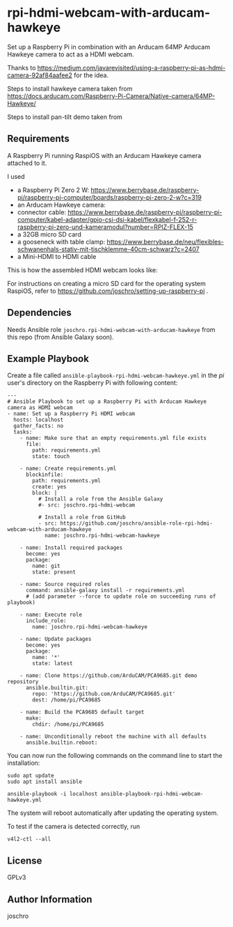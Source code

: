 rpi-hdmi-webcam-with-arducam-hawkeye
====================================

Set up a Raspberry Pi in combination with an Arducam 64MP Arducam Hawkeye camera to act as a HDMI webcam.

Thanks to https://medium.com/javarevisited/using-a-raspberry-pi-as-hdmi-camera-92af84aafee2 for the idea.

Steps to install hawkeye camera taken from https://docs.arducam.com/Raspberry-Pi-Camera/Native-camera/64MP-Hawkeye/

Steps to install pan-tilt demo taken from 

Requirements
------------

A Raspberry Pi running RaspiOS with an Arducam Hawkeye camera attached to it.

I used
* a Raspberry Pi Zero 2 W: https://www.berrybase.de/raspberry-pi/raspberry-pi-computer/boards/raspberry-pi-zero-2-w?c=319
* an Arducam Hawkeye camera: 
* connector cable: https://www.berrybase.de/raspberry-pi/raspberry-pi-computer/kabel-adapter/gpio-csi-dsi-kabel/flexkabel-f-252-r-raspberry-pi-zero-und-kameramodul?number=RPIZ-FLEX-15
* a 32GB micro SD card
* a gooseneck with table clamp: https://www.berrybase.de/neu/flexibles-schwanenhals-stativ-mit-tischklemme-40cm-schwarz?c=2407
* a Mini-HDMI to HDMI cable

This is how the assembled HDMI webcam looks like:

For instructions on creating a micro SD card for the operating system RaspiOS, refer to https://github.com/joschro/setting-up-raspberry-pi .

Dependencies
------------

Needs Ansible role ```joschro.rpi-hdmi-webcam-with-arducam-hawkeye``` from this repo (from Ansible Galaxy soon).

Example Playbook
----------------
Create a file called ```ansible-playbook-rpi-hdmi-webcam-hawkeye.yml``` in the *pi* user's directory on the Raspberry Pi with following content:
```
---
# Ansible Playbook to set up a Raspberry Pi with Arducam Hawkeye camera as HDMI webcam
- name: Set up a Raspberry Pi HDMI webcam
  hosts: localhost
  gather_facts: no
  tasks:
    - name: Make sure that an empty requirements.yml file exists
      file:
        path: requirements.yml
        state: touch

    - name: Create requirements.yml
      blockinfile:
        path: requirements.yml
        create: yes
        block: |
          # Install a role from the Ansible Galaxy
          #- src: joschro.rpi-hdmi-webcam
          
          # Install a role from GitHub
          - src: https://github.com/joschro/ansible-role-rpi-hdmi-webcam-with-arducam-hawkeye
            name: joschro.rpi-hdmi-webcam-hawkeye

    - name: Install required packages
      become: yes
      package:
        name: git
        state: present

    - name: Source required roles
      command: ansible-galaxy install -r requirements.yml
      # (add parameter --force to update role on succeeding runs of playbook)

    - name: Execute role
      include_role:
        name: joschro.rpi-hdmi-webcam-hawkeye

    - name: Update packages
      become: yes
      package:
        name: '*'
        state: latest

    - name: Clone https://github.com/ArduCAM/PCA9685.git demo repository
      ansible.builtin.git:
        repo: 'https://github.com/ArduCAM/PCA9685.git'
        dest: /home/pi/PCA9685

    - name: Build the PCA9685 default target
      make:
        chdir: /home/pi/PCA9685

    - name: Unconditionally reboot the machine with all defaults
      ansible.builtin.reboot:
```

You can now run the following commands on the command line to start the installation:
```
sudo apt update
sudo apt install ansible

ansible-playbook -i localhost ansible-playbook-rpi-hdmi-webcam-hawkeye.yml
```

The system will reboot automatically after updating the operating system.

To test if the camera is detected correctly, run
```
v4l2-ctl --all
```

License
-------

GPLv3

Author Information
------------------

joschro
